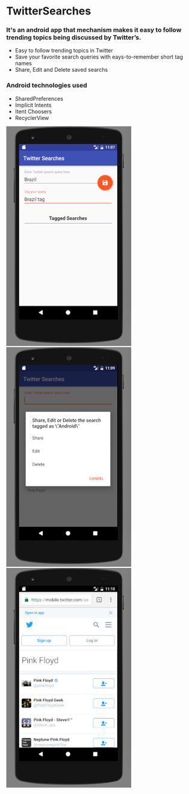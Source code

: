 # TwitterSearches

<h3>It's an android app that mechanism makes it easy to follow trending topics being discussed by Twitter’s.</h3>

<ul>
  <li>Easy to follow trending topics in Twitter</li>
  <li>Save your favorite search queries with eays-to-remember short tag names</li>
  <li>Share, Edit and Delete saved searchs</li>
</ul>

<h3>Android technologies used</h3>

<ul>
  <li>SharedPreferences</li>
  <li>Implicit Intents</li>
  <li>Itent Choosers</li>
  <li>RecyclerView</li>
</ul>

![Printscreen Main](https://github.com/WallysonNunes/TwitterSearches/blob/master/print_screen/main_screen.png)
![Printscreen Options](https://github.com/WallysonNunes/TwitterSearches/blob/master/print_screen/options_screen.png)
![Printscreen Twitter's search](https://github.com/WallysonNunes/TwitterSearches/blob/master/print_screen/search_screen.png)

